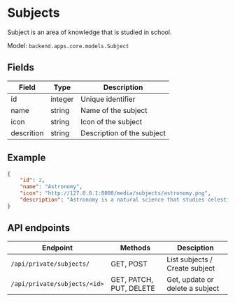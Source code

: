 # Subjects

Subject is an area of knowledge that is studied in school.

Model: ``backend.apps.core.models.Subject``

## Fields

| Field      | Type    | Description                |
| ---------- | ------- | -------------------------- |
| id         | integer | Unique identifier          |
| name       | string  | Name of the subject        |
| icon       | string  | Icon of the subject        |
| descrition | string  | Description of the subject |

## Example

```json
{
    "id": 2,
    "name": "Astronomy",
    "icon": "http://127.0.0.1:8000/media/subjects/astronomy.png",
    "description": "Astronomy is a natural science that studies celestial objects and phenomena."
}
```

## API endpoints

| Endpoint                     | Methods                 | Desciption                      |
| ---------------------------- | ----------------------- | ------------------------------- |
| `/api/private/subjects/`     | GET, POST               | List subjects / Create subject  |
| `/api/private/subjects/<id>` | GET, PATCH, PUT, DELETE | Get, update or delete a subject |
